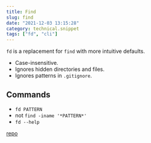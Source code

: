 ```yaml
---
title: Find
slug: find
date: "2021-12-03 13:15:28"
category: technical.snippet
tags: ["fd", "cli"]
---
```


`fd` is a replacement for `find` with more intuitive defaults.

- Case-insensitive.
- Ignores hidden directories and files.
- Ignores patterns in `.gitignore`.

## Commands

- `fd PATTERN`
- not `find -iname '*PATTERN*'`
- `fd --help`

[repo](https://github.com/sharkdp/fd)
